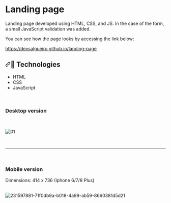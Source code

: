 ﻿# Landing page
 
Landing page developed using HTML, CSS, and JS. In the case of the form, a small JavaScript validation was added.

You can see how the page looks by accessing the link below:

<a href="https://devsalgueiro.github.io/landing-page" target="_blank">https://devsalgueiro.github.io/landing-page</a> 

<h2 tabindex="-1" dir="auto"><a id="user-content--tecnologias" class="anchor" aria-label="Heading link" href="#-tecnologias"><svg class="octicon octicon-link" viewBox="0 0 16 16" version="1.1" width="16" height="16" aria-hidden="true"><path d="m7.775 3.275 1.25-1.25a3.5 3.5 0 1 1 4.95 4.95l-2.5 2.5a3.5 3.5 0 0 1-4.95 0 .751.751 0 0 1 .018-1.042.751.751 0 0 1 1.042-.018 1.998 1.998 0 0 0 2.83 0l2.5-2.5a2.002 2.002 0 0 0-2.83-2.83l-1.25 1.25a.751.751 0 0 1-1.042-.018.751.751 0 0 1-.018-1.042Zm-4.69 9.64a1.998 1.998 0 0 0 2.83 0l1.25-1.25a.751.751 0 0 1 1.042.018.751.751 0 0 1 .018 1.042l-1.25 1.25a3.5 3.5 0 1 1-4.95-4.95l2.5-2.5a3.5 3.5 0 0 1 4.95 0 .751.751 0 0 1-.018 1.042.751.751 0 0 1-1.042.018 1.998 1.998 0 0 0-2.83 0l-2.5 2.5a1.998 1.998 0 0 0 0 2.83Z"></path></svg></a><g-emoji class="g-emoji" alias="rocket" fallback-src="https://github.githubassets.com/images/icons/emoji/unicode/1f680.png">🚀</g-emoji> Technologies</h2>
<ul dir="auto">
<li>HTML</li>
<li>CSS</li>
<li>JavaScript</li>
</ul>
 
<br>
<h3> Desktop version </h3>
<br>

![01](https://user-images.githubusercontent.com/111023661/231306301-49d56f2a-4b80-45cc-b59d-7b20bfe035b5.JPG)

<br><hr><br>

<h3> Mobile version </h3>

Dimensions: 414 x 736 (Iphone 6/7/8 Plus) 
<br><br>

![231597881-71f0db9a-b018-4a99-ab59-8660381d5d21](https://user-images.githubusercontent.com/111023661/231872303-ec7b08d6-b40f-431e-8f67-228ded4226ee.jpg)

